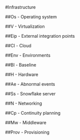 #Infrastructure


##Os - Operating system

##V - Virtualization

##Eip - External integration points

##Cl - Cloud

##Env - Environments

##Bl - Baseline

##H - Hardware

##Ae - Abnormal events

##Ss - Snowflake server

##N - Networking

##Cp - Continuity planning

##Mw - Middleware

##Prov - Provisioning